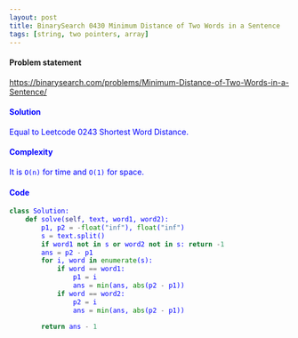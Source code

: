 ```yaml
---
layout: post
title: BinarySearch 0430 Minimum Distance of Two Words in a Sentence
tags: [string, two pointers, array]
---
```


#### Problem statement

<a href="https://binarysearch.com/problems/Minimum-Distance-of-Two-Words-in-a-Sentence/"> <font color = blue>https://binarysearch.com/problems/Minimum-Distance-of-Two-Words-in-a-Sentence/

#### Solution
Equal to Leetcode 0243 Shortest Word Distance.

#### Complexity
It is `O(n)` for time and `O(1)` for space.

#### Code
```python
class Solution:
    def solve(self, text, word1, word2):
        p1, p2 = -float("inf"), float("inf")
        s = text.split()
        if word1 not in s or word2 not in s: return -1
        ans = p2 - p1
        for i, word in enumerate(s):
            if word == word1:
                p1 = i
                ans = min(ans, abs(p2 - p1))
            if word == word2:
                p2 = i
                ans = min(ans, abs(p2 - p1))
                
        return ans - 1
```
